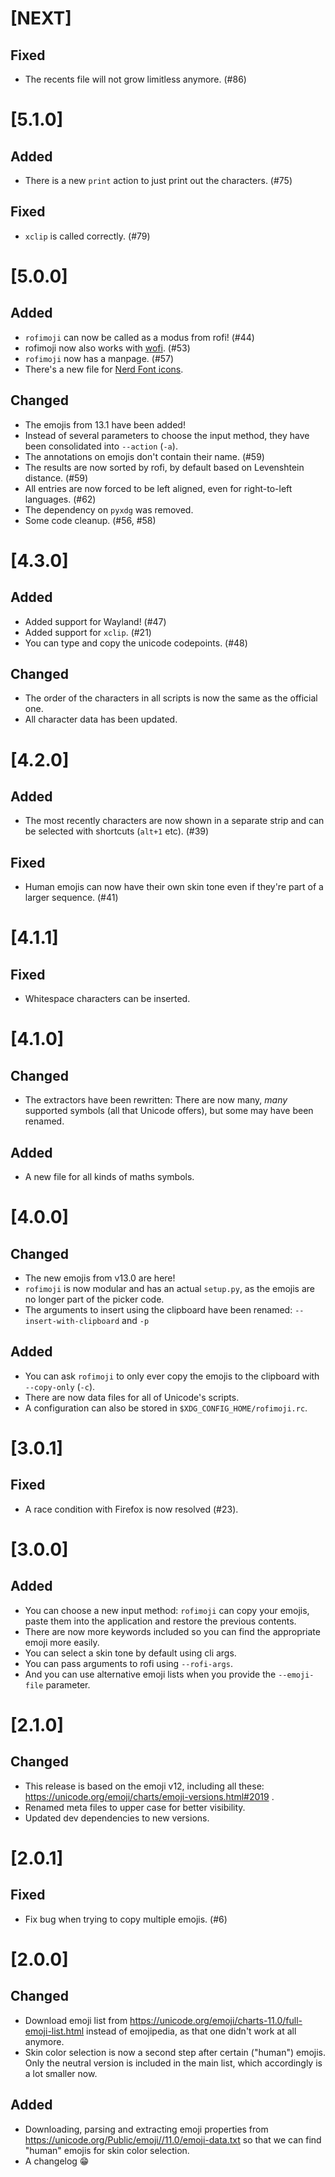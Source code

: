 # [NEXT]
## Fixed
- The recents file will not grow limitless anymore. (#86)

# [5.1.0]
## Added
- There is a new `print` action to just print out the characters. (#75)

## Fixed
- `xclip` is called correctly. (#79)

# [5.0.0]
## Added
- `rofimoji` can now be called as a modus from rofi! (#44)
- rofimoji now also works with [wofi](https://hg.sr.ht/~scoopta/wofi/). (#53)
- `rofimoji` now has a manpage. (#57)
- There's a new file for [Nerd Font icons](https://www.nerdfonts.com/).

## Changed
- The emojis from 13.1 have been added!
- Instead of several parameters to choose the input method, they have been consolidated into `--action` (`-a`).
- The annotations on emojis don't contain their name. (#59)
- The results are now sorted by rofi, by default based on Levenshtein distance. (#59)
- All entries are now forced to be left aligned, even for right-to-left languages. (#62)
- The dependency on `pyxdg` was removed.
- Some code cleanup. (#56, #58)

# [4.3.0]
## Added
- Added support for Wayland! (#47)
- Added support for `xclip`. (#21)
- You can type and copy the unicode codepoints. (#48)

## Changed
- The order of the characters in all scripts is now the same as the official one.
- All character data has been updated.

# [4.2.0]
## Added
- The most recently characters are now shown in a separate strip and can be selected with shortcuts (`alt+1` etc). (#39)

## Fixed
- Human emojis can now have their own skin tone even if they're part of a larger sequence. (#41)

# [4.1.1]
## Fixed
- Whitespace characters can be inserted.

# [4.1.0]
## Changed
- The extractors have been rewritten: There are now many, *many* supported symbols (all that Unicode offers), but some may have been renamed.

## Added
- A new file for all kinds of maths symbols.

# [4.0.0]
## Changed
- The new emojis from v13.0 are here!
- `rofimoji` is now modular and has an actual `setup.py`, as the emojis are no longer part of the picker code.
- The arguments to insert using the clipboard have been renamed: `--insert-with-clipboard` and `-p`

## Added
- You can ask `rofimoji` to only ever copy the emojis to the clipboard with `--copy-only` (`-c`).
- There are now data files for all of Unicode's scripts.
- A configuration can also be stored in `$XDG_CONFIG_HOME/rofimoji.rc`.

# [3.0.1]
## Fixed
- A race condition with Firefox is now resolved (#23).

# [3.0.0]
## Added
- You can choose a new input method: `rofimoji` can copy your emojis, paste them into the application and restore the previous contents.
- There are now more keywords included so you can find the appropriate emoji more easily.
- You can select a skin tone by default using cli args.
- You can pass arguments to rofi using `--rofi-args`.
- And you can use alternative emoji lists when you provide the `--emoji-file` parameter.

# [2.1.0]
## Changed
- This release is based on the emoji v12, including all these: https://unicode.org/emoji/charts/emoji-versions.html#2019 .
- Renamed meta files to upper case for better visibility.
- Updated dev dependencies to new versions.

# [2.0.1]
## Fixed
- Fix bug when trying to copy multiple emojis. (#6)

# [2.0.0]
## Changed
- Download emoji list from https://unicode.org/emoji/charts-11.0/full-emoji-list.html instead of emojipedia, as that one didn't work at all anymore.
- Skin color selection is now a second step after certain ("human") emojis. Only the neutral version is included in the main list, which accordingly is a lot smaller now.

## Added
- Downloading, parsing and extracting emoji properties from https://unicode.org/Public/emoji//11.0/emoji-data.txt so that we can find "human" emojis for skin color selection.
- A changelog 😁


